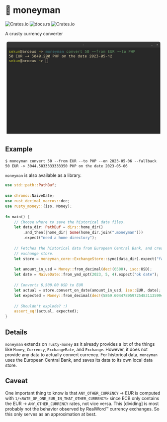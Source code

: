 # 💱 moneyman

![Crates.io](https://img.shields.io/crates/v/moneyman?label=moneyman&style=flat-square)
![docs.rs](https://img.shields.io/docsrs/moneyman?style=flat-square)
![Crates.io](https://img.shields.io/crates/v/moneyman_cli?label=moneyman_cli&style=flat-square)

A crusty currency converter

![moneyman_cli](./assets/cli.png)

## Example

```
$ moneyman convert 50 --from EUR --to PHP --on 2023-05-06 --fallback
50 EUR -> 3044.5833333333350 PHP on the date 2023-05-06
```

`moneyman` is also available as a library.

```rust
use std::path::PathBuf;

use chrono::NaiveDate;
use rust_decimal_macros::dec;
use rusty_money::{iso, Money};

fn main() {
    // Choose where to save the historical data files.
    let data_dir: PathBuf = dirs::home_dir()
        .and_then(|home_dir| Some(home_dir.join(".moneyman")))
        .expect("need a home directory");

    // Fetches the historical data from European Central Bank, and creates an
    // exchange store.
    let store = moneyman_core::ExchangeStore::sync(data_dir).expect("failed ze sync");

    let amount_in_usd = Money::from_decimal(dec!(6500), iso::USD);
    let date = NaiveDate::from_ymd_opt(2023, 5, 4).expect("ok date");

    // Converts 6,500.00 USD to EUR
    let actual = store.convert_on_date(amount_in_usd, iso::EUR, date);
    let expected = Money::from_decimal(dec!(5869.6044789597254831135994221), iso::EUR);

    // Shouldn't explode? :)
    assert_eq!(actual, expected);
}
```

## Details

`moneyman` extends on `rusty-money` as it already provides a lot of the things like
`Money`, `Currency`, `ExchangeRate`, and `Exchange`. However, it does not
provide any data to actually convert currency. For historical data, `moneyman`
uses the European Central Bank, and saves its data to its own local data store.

## Caveat

One important thing to know is that `ANY_OTHER_CURRENCY` -> EUR is computed with
`1/<RATE_OF_ONE_EUR_IN_THAT_OTHER_CURRENCY>` since ECB only contains the
EUR -> `ANY_OTHER_CURRENCY` rates, not vice versa. This [dividing] is most
probably not the behavior observed by RealWord™ currency exchanges. So this
only serves as an approximation at best.
